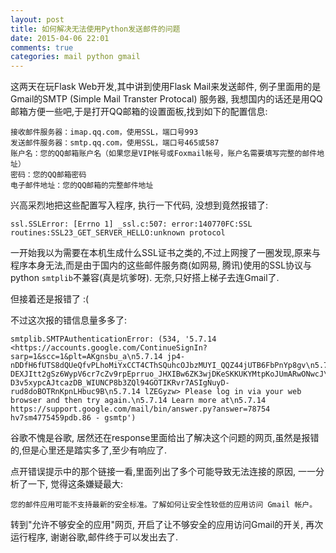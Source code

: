 ```yaml
---
layout: post
title: 如何解决无法使用Python发送邮件的问题
date: 2015-04-06 22:01
comments: true
categories: mail python gmail
---
```


这两天在玩Flask Web开发,其中讲到使用Flask Mail来发送邮件, 例子里面用的是Gmail的SMTP (Simple Mail Transter Protocal) 服务器, 我想国内的话还是用QQ邮箱方便一些吧,于是打开QQ邮箱的设置面板,找到如下的配置信息:

	接收邮件服务器：imap.qq.com，使用SSL，端口号993
	发送邮件服务器：smtp.qq.com，使用SSL，端口号465或587
	账户名：您的QQ邮箱账户名（如果您是VIP帐号或Foxmail帐号，账户名需要填写完整的邮件地址）
	密码：您的QQ邮箱密码
	电子邮件地址：您的QQ邮箱的完整邮件地址
	
兴高采烈地把这些配置写入程序, 执行一下代码, 没想到竟然报错了:

```
ssl.SSLError: [Errno 1] _ssl.c:507: error:140770FC:SSL routines:SSL23_GET_SERVER_HELLO:unknown protocol
```

一开始我以为需要在本机生成什么SSL证书之类的,不过上网搜了一圈发现,原来与程序本身无法,而是由于国内的这些邮件服务商(如网易, 腾讯)使用的SSL协议与python `smtplib`不兼容(真是坑爹呀). 无奈,只好搭上梯子去连Gmail了.

但接着还是报错了 :(

不过这次报的错信息量多多了:

```
smtplib.SMTPAuthenticationError: (534, '5.7.14 <https://accounts.google.com/ContinueSignIn?sarp=1&scc=1&plt=AKgnsbu_a\n5.7.14 jp4-nDDfH6fUTS8dQUeQfvPLhoMiYxCCT4CThSQuhcOJbzMUYI_QQZ44jUTB6FbPnYp8gv\n5.7.14 DEXJItt2gSz6WypV6cr7cZv9rpEprruo_JHXIBw6ZK3wjDKeSKKUKYMtpKoJUmARwONwcJ\n5.7.14 D3v5xypcAJtcazDB_WIUNCP8b3ZQl94GOTIKRvr7ASIgNuyD-rud8doBOTRnKpnLHbuc9B\n5.7.14 lZEGyzw> Please log in via your web browser and then try again.\n5.7.14 Learn more at\n5.7.14 https://support.google.com/mail/bin/answer.py?answer=78754 hv7sm4775459pdb.86 - gsmtp')
```

谷歌不愧是谷歌, 居然还在response里面给出了解决这个问题的网页,虽然是报错的,但是心里还是踏实多了,至少有响应了.

点开错误提示中的那个链接一看,里面列出了多个可能导致无法连接的原因, 一一分析了一下, 觉得这条嫌疑最大:

	您的邮件应用可能不支持最新的安全标准。了解如何让安全性较低的应用访问 Gmail 帐户。

转到"允许不够安全的应用"网页, 开启了让不够安全的应用访问Gmail的开关, 再次运行程序, 谢谢谷歌,邮件终于可以发出去了.

